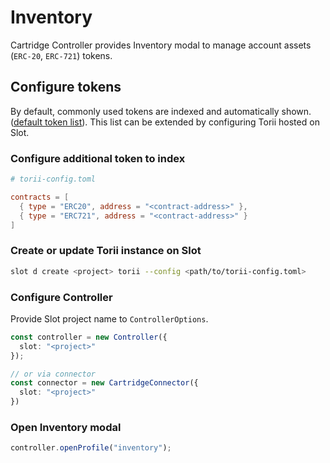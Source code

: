 # Inventory 

Cartridge Controller provides Inventory modal to manage account assets (`ERC-20`, `ERC-721`) tokens.

## Configure tokens

By default, commonly used tokens are indexed and automatically shown. ([default token list](https://github.com/cartridge-gg/controller/packages/torii-config/public-tokens/mainnet.toml)). This list can be extended by configuring Torii hosted on Slot.

### Configure additional token to index

```toml
# torii-config.toml

contracts = [
  { type = "ERC20", address = "<contract-address>" },
  { type = "ERC721", address = "<contract-address>" }
]
```

### Create or update Torii instance on Slot

```sh
slot d create <project> torii --config <path/to/torii-config.toml>
```

### Configure Controller

Provide Slot project name to `ControllerOptions`.

```typescript
const controller = new Controller({
  slot: "<project>" 
});

// or via connector
const connector = new CartridgeConnector({
  slot: "<project>" 
})
```

### Open Inventory modal

```typescript
controller.openProfile("inventory");
```
